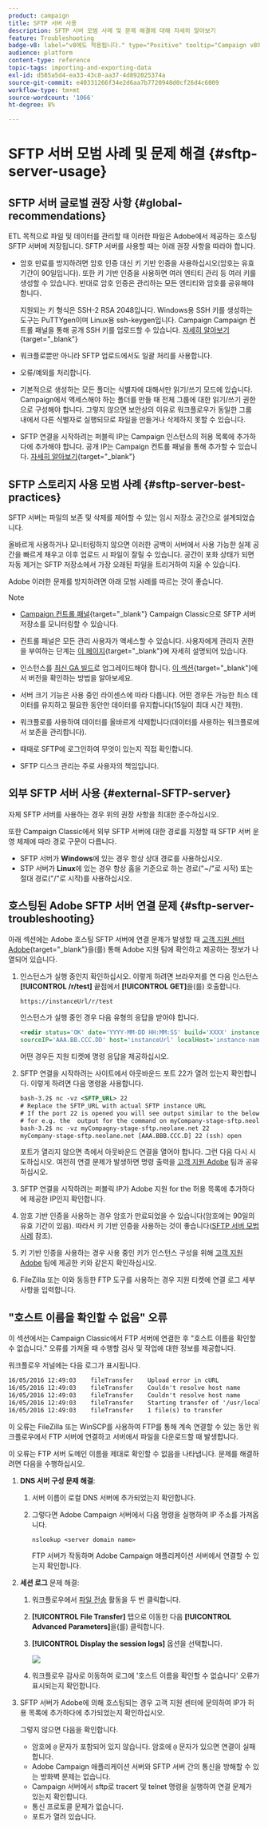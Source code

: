 ```yaml
---
product: campaign
title: SFTP 서버 사용
description: SFTP 서버 모범 사례 및 문제 해결에 대해 자세히 알아보기
feature: Troubleshooting
badge-v8: label="v8에도 적용됩니다." type="Positive" tooltip="Campaign v8에도 적용됩니다."
audience: platform
content-type: reference
topic-tags: importing-and-exporting-data
exl-id: d585a5d4-ea33-43c8-aa37-4d892025374a
source-git-commit: e40331266f34e2d6aa7b7720948d0cf26d4c6009
workflow-type: tm+mt
source-wordcount: '1066'
ht-degree: 8%

---
```


# SFTP 서버 모범 사례 및 문제 해결 {#sftp-server-usage}

## SFTP 서버 글로벌 권장 사항 {#global-recommendations}

ETL 목적으로 파일 및 데이터를 관리할 때 이러한 파일은 Adobe에서 제공하는 호스팅 SFTP 서버에 저장됩니다. SFTP 서버를 사용할 때는 아래 권장 사항을 따라야 합니다.

* 암호 만료를 방지하려면 암호 인증 대신 키 기반 인증을 사용하십시오(암호는 유효 기간이 90일입니다). 또한 키 기반 인증을 사용하면 여러 엔티티 관리 등 여러 키를 생성할 수 있습니다. 반대로 암호 인증은 관리하는 모든 엔티티와 암호를 공유해야 합니다.

  지원되는 키 형식은 SSH-2 RSA 2048입니다. Windows용 SSH 키를 생성하는 도구는 PuTTYgen이며 Linux용 ssh-keygen입니다. Campaign Campaign 컨트롤 패널을 통해 공개 SSH 키를 업로드할 수 있습니다. [자세히 알아보기](https://experienceleague.adobe.com/en/docs/control-panel/using/sftp-management/key-management){target="_blank"}

* 워크플로뿐만 아니라 SFTP 업로드에서도 일괄 처리를 사용합니다.

* 오류/예외를 처리합니다.

* 기본적으로 생성하는 모든 폴더는 식별자에 대해서만 읽기/쓰기 모드에 있습니다. Campaign에서 액세스해야 하는 폴더를 만들 때 전체 그룹에 대한 읽기/쓰기 권한으로 구성해야 합니다. 그렇지 않으면 보안상의 이유로 워크플로우가 동일한 그룹 내에서 다른 식별자로 실행되므로 파일을 만들거나 삭제하지 못할 수 있습니다.

* SFTP 연결을 시작하려는 퍼블릭 IP는 Campaign 인스턴스의 허용 목록에 추가하다에 추가해야 합니다. 공개 IP는 Campaign 컨트롤 패널을 통해 추가할 수 있습니다. [자세히 알아보기](https://experienceleague.adobe.com/en/docs/control-panel/using/sftp-management/ip-range-allow-listing){target="_blank"}

## SFTP 스토리지 사용 모범 사례 {#sftp-server-best-practices}

SFTP 서버는 파일의 보존 및 삭제를 제어할 수 있는 임시 저장소 공간으로 설계되었습니다.

올바르게 사용하거나 모니터링하지 않으면 이러한 공백이 서버에서 사용 가능한 실제 공간을 빠르게 채우고 이후 업로드 시 파일이 잘릴 수 있습니다. 공간이 포화 상태가 되면 자동 제거는 SFTP 저장소에서 가장 오래된 파일을 트리거하여 지울 수 있습니다.

Adobe 이러한 문제를 방지하려면 아래 모범 사례를 따르는 것이 좋습니다.

>[!NOTE]
>
>* [Campaign 컨트롤 패널](https://experienceleague.adobe.com/docs/control-panel/using/sftp-management/sftp-storage-management.html){target="_blank"} Campaign Classic으로 SFTP 서버 저장소를 모니터링할 수 있습니다.
>
>* 컨트롤 패널은 모든 관리 사용자가 액세스할 수 있습니다. 사용자에게 관리자 권한을 부여하는 단계는 [이 페이지](https://experienceleague.adobe.com/docs/control-panel/using/discover-control-panel/managing-permissions.html?lang=ko#discover-control-panel){target="_blank"}에 자세히 설명되어 있습니다.
>
>* 인스턴스를 [최신 GA 빌드](../../rn/using/rn-overview.md)로 업그레이드해야 합니다. [이 섹션](../../platform/using/launching-adobe-campaign.md#getting-your-campaign-version){target="_blank"}에서 버전을 확인하는 방법을 알아보세요.

* 서버 크기 기능은 사용 중인 라이센스에 따라 다릅니다. 어떤 경우든 가능한 최소 데이터를 유지하고 필요한 동안만 데이터를 유지합니다(15일이 최대 시간 제한).

* 워크플로를 사용하여 데이터를 올바르게 삭제합니다(데이터를 사용하는 워크플로에서 보존을 관리합니다).

* 때때로 SFTP에 로그인하여 무엇이 있는지 직접 확인합니다.

* SFTP 디스크 관리는 주로 사용자의 책임입니다.

## 외부 SFTP 서버 사용 {#external-SFTP-server}

자체 SFTP 서버를 사용하는 경우 위의 권장 사항을 최대한 준수하십시오.

또한 Campaign Classic에서 외부 SFTP 서버에 대한 경로를 지정할 때 SFTP 서버 운영 체제에 따라 경로 구문이 다릅니다.

* SFTP 서버가 **Windows**&#x200B;에 있는 경우 항상 상대 경로를 사용하십시오.
* STP 서버가 **Linux**&#x200B;에 있는 경우 항상 홈을 기준으로 하는 경로(&quot;~/&quot;로 시작) 또는 절대 경로(&quot;/&quot;로 시작)를 사용하십시오.

## 호스팅된 Adobe SFTP 서버 연결 문제 {#sftp-server-troubleshooting}

아래 섹션에는 Adobe 호스팅 SFTP 서버에 연결 문제가 발생할 때 [고객 지원 센터 Adobe](https://helpx.adobe.com/kr/enterprise/admin-guide.html/enterprise/using/support-for-experience-cloud.ug.html){target="_blank"}을(를) 통해 Adobe 지원 팀에 확인하고 제공하는 정보가 나열되어 있습니다.

1. 인스턴스가 실행 중인지 확인하십시오. 이렇게 하려면 브라우저를 연 다음 인스턴스 **[!UICONTROL /r/test]** 끝점에서 **[!UICONTROL GET]**&#x200B;을(를) 호출합니다.

   ```xml
   https://instanceUrl/r/test
   ```

   인스턴스가 실행 중인 경우 다음 유형의 응답을 받아야 합니다.

   ```xml
   <redir status='OK' date='YYYY-MM-DD HH:MM:SS' build='XXXX' instance='instance-name'
   sourceIP='AAA.BB.CCC.DD' host='instanceUrl' localHost='instance-name'/>
   ```

   어떤 경우든 지원 티켓에 명령 응답을 제공하십시오.

1. SFTP 연결을 시작하려는 사이트에서 아웃바운드 포트 22가 열려 있는지 확인합니다. 이렇게 하려면 다음 명령을 사용합니다.

   ```xml
   bash-3.2$ nc -vz <SFTP_URL> 22
   # Replace the SFTP_URL with actual SFTP instance URL
   # If the port 22 is opened you will see output similar to the below one
   # for e.g. the  output for the command on myCompany-stage-sftp.neolane.net after ssh-out, will give
   bash-3.2$ nc -vz myCompagny-stage-sftp.neolane.net 22
   myCompany-stage-sftp.neolane.net [AAA.BBB.CCC.D] 22 (ssh) open
   ```

   포트가 열리지 않으면 측에서 아웃바운드 연결을 열어야 합니다. 그런 다음 다시 시도하십시오. 여전히 연결 문제가 발생하면 명령 출력을 [고객 지원 Adobe](https://helpx.adobe.com/kr/enterprise/admin-guide.html/enterprise/using/support-for-experience-cloud.ug.html) 팀과 공유하십시오.

1. SFTP 연결을 시작하려는 퍼블릭 IP가 Adobe 지원 for the 허용 목록에 추가하다에 제공한 IP인지 확인합니다.
1. 암호 기반 인증을 사용하는 경우 암호가 만료되었을 수 있습니다(암호에는 90일의 유효 기간이 있음). 따라서 키 기반 인증을 사용하는 것이 좋습니다([SFTP 서버 모범 사례](#sftp-server-best-practices) 참조).
1. 키 기반 인증을 사용하는 경우 사용 중인 키가 인스턴스 구성을 위해 [고객 지원 Adobe](https://helpx.adobe.com/kr/enterprise/admin-guide.html/enterprise/using/support-for-experience-cloud.ug.html) 팀에 제공한 키와 같은지 확인하십시오.
1. FileZilla 또는 이와 동등한 FTP 도구를 사용하는 경우 지원 티켓에 연결 로그 세부 사항을 입력합니다.

## &quot;호스트 이름을 확인할 수 없음&quot; 오류

이 섹션에서는 Campaign Classic에서 FTP 서버에 연결한 후 &quot;호스트 이름을 확인할 수 없습니다.&quot; 오류를 가져올 때 수행할 검사 및 작업에 대한 정보를 제공합니다.

워크플로우 저널에는 다음 로그가 표시됩니다.

```xml
16/05/2016 12:49:03    fileTransfer    Upload error in cURL
16/05/2016 12:49:03    fileTransfer    Couldn't resolve host name
16/05/2016 12:49:03    fileTransfer    Couldn't resolve host name
16/05/2016 12:49:03    fileTransfer    Starting transfer of '/usr/local/neolane/nl6/var/williamreed/export/Recipients' to 'ftp://213.253.61.250/Recipients'
16/05/2016 12:49:03    fileTransfer    1 file(s) to transfer
```

이 오류는 FileZilla 또는 WinSCP를 사용하여 FTP를 통해 계속 연결할 수 있는 동안 워크플로우에서 FTP 서버에 연결하고 서버에서 파일을 다운로드할 때 발생합니다.

이 오류는 FTP 서버 도메인 이름을 제대로 확인할 수 없음을 나타냅니다. 문제를 해결하려면 다음을 수행하십시오.

1. **DNS 서버 구성 문제 해결**:

   1. 서버 이름이 로컬 DNS 서버에 추가되었는지 확인합니다.
   1. 그렇다면 Adobe Campaign 서버에서 다음 명령을 실행하여 IP 주소를 가져옵니다.

      `nslookup <server domain name>`

      FTP 서버가 작동하며 Adobe Campaign 애플리케이션 서버에서 연결할 수 있는지 확인합니다.

1. **세션 로그** 문제 해결:

   1. 워크플로우에서 [파일 전송](../../workflow/using/file-transfer.md) 활동을 두 번 클릭합니다.
   1. **[!UICONTROL File Transfer]** 탭으로 이동한 다음 **[!UICONTROL Advanced Parameters]**&#x200B;을(를) 클릭합니다.
   1. **[!UICONTROL Display the session logs]** 옵션을 선택합니다.

      ![](assets/sftp-error-display-logs.png)

   1. 워크플로우 감사로 이동하여 로그에 &#39;호스트 이름을 확인할 수 없습니다&#39; 오류가 표시되는지 확인합니다.

1. SFTP 서버가 Adobe에 의해 호스팅되는 경우 고객 지원 센터에 문의하여 IP가 허용 목록에 추가하다에 추가되었는지 확인하십시오.

   그렇지 않으면 다음을 확인합니다.

   * 암호에 `@` 문자가 포함되어 있지 않습니다. 암호에 `@` 문자가 있으면 연결이 실패합니다.
   * Adobe Campaign 애플리케이션 서버와 SFTP 서버 간의 통신을 방해할 수 있는 방화벽 문제는 없습니다.
   * Campaign 서버에서 sftp로 tracert 및 telnet 명령을 실행하여 연결 문제가 있는지 확인합니다.
   * 통신 프로토콜 문제가 없습니다.
   * 포트가 열려 있습니다.
